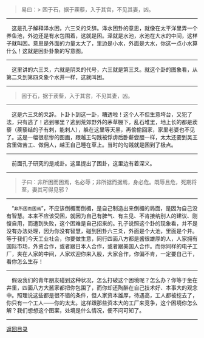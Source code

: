 > 易曰：> 困于石，据于蒺藜，入于其宫，不见其妻，凶。
___
&emsp;这是孔子解释泽水困，六三爻的爻辞。泽水困卦的意思，就像在太平洋里弄一个养鱼池，外边还是有水包围着，这就是困。泽就是水池，水池在大水的中间，这样子就叫困。意思是外面的力量太大了，里边是小水，外面是大水，你这一点小水算什么！这就是困卦卦象的写意图。
___
&emsp;这里讲的六三爻，六就是阴爻的代号，六三就是第三爻。就这个卦的图象看，从第二爻到第四爻象个水井一样，这就叫困。
___
> 困于石，据于蒺藜，入于其宫，不见其妻，凶。
___
&emsp;这是六三爻的爻辞。卜卦卜到这一卦，糟透啦！这个人不但生意垮台，又犯了法，只有逃了！逃到哪里？逃到荒郊野外的茅草棚下，乱石堆里，地上长的都是蒺藜（蒺藜结的子有刺，能刺人），躲在这里等天黑，再偷偷回家，家里老婆也不见了。这是一幅很悲惨的图画，跟越王勾践被俘虏后卧薪尝胆一样，太太还要到吴王宫里做苦工、做佣人，越王自己睡在草上。当时的勾践就是困到了极点。
___
&emsp;前面孔子研究的是咸卦。这里提出了困卦，这里边有着深义。
___
> 子曰：非所困而困焉，名必辱；非所据而据焉，身必危。既辱且危，死期将至，妻其可得见邪？
___
&emsp;“``非所困而困焉``”，不应该倒楣而倒楣，是自己制造出来倒楣的局面，是因为自己没有智慧。本来不应该受困，就因为自己有脾气、有主见、不肯接纳别人的建议、刚愎自用，而遭到失败，这个困难是自己招来的。孔子说照这个卦的现象看，并不是没有办法处理，因为你没有智慧，碰到困卦六三爻，外面是个大池，里面是个井。等于我们今天工业社会，你要做生意，同行四面八方都是酱很雄厚的人，人家拥有国际市场，外资合作，或者跟日本人合作，或者跟美国人合作。而你同样的电子工厂，夹在人家的中间，人家欢迎你来入股，大家合作，你偏不肯，一定要自己干，看你怎么生存！
___
&emsp;假设我们的青年朋友碰到这种状况，怎么打破这个困境呢？怎么办？你等于坐在井里，四面八方大酱家都把你包围了，而你却还陶醉在自己技术好、本事大的观念中。照理说这些都是很不错的条件，但人家资本雄厚，待遇高，工人都被挖去了，你只有一个工人——你的太太。这样跟那些资本大的工厂来竞争，这个困境你怎么解？我们想想这个图案，处境是什么情况，便不问可知了。
___
[返回目录](../../../master/README.md#目录)